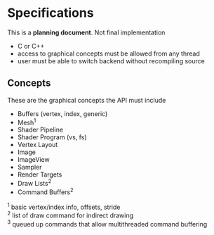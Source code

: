 # Specifications
This is a **planning document**. Not final implementation

* C or C++
* access to graphical concepts must be allowed from any thread
* user must be able to switch backend without recompiling source



## Concepts
These are the graphical concepts the API must include

* Buffers (vertex, index, generic)
* Mesh<sup>1</sup>
* Shader Pipeline
* Shader Program (vs, fs)
* Vertex Layout
* Image
* ImageView
* Sampler
* Render Targets
* Draw Lists<sup>2</sup>
* Command Buffers<sup>2</sup>

<sup>1</sup> basic vertex/index info, offsets, stride  
<sup>2</sup> list of draw command for indirect drawing  
<sup>3</sup> queued up commands that allow multithreaded command buffering  

